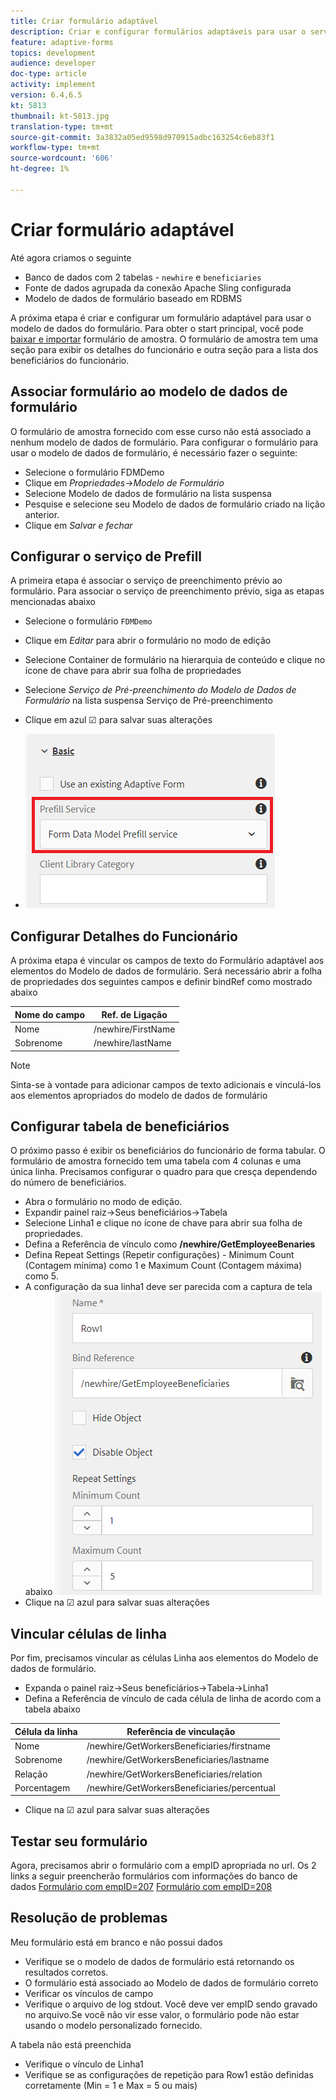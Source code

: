 ```yaml
---
title: Criar formulário adaptável
description: Criar e configurar formulários adaptáveis para usar o serviço de preenchimento prévio do modelo de dados de formulário
feature: adaptive-forms
topics: development
audience: developer
doc-type: article
activity: implement
version: 6.4,6.5
kt: 5813
thumbnail: kt-5813.jpg
translation-type: tm+mt
source-git-commit: 3a3832a05ed9598d970915adbc163254c6eb83f1
workflow-type: tm+mt
source-wordcount: '606'
ht-degree: 1%

---
```



# Criar formulário adaptável

Até agora criamos o seguinte

* Banco de dados com 2 tabelas - `newhire` e `beneficiaries`
* Fonte de dados agrupada da conexão Apache Sling configurada
* Modelo de dados de formulário baseado em RDBMS

A próxima etapa é criar e configurar um formulário adaptável para usar o modelo de dados do formulário.  Para obter o start principal, você pode [baixar e importar](assets/fdm-demo-af.zip) formulário de amostra. O formulário de amostra tem uma seção para exibir os detalhes do funcionário e outra seção para a lista dos beneficiários do funcionário.

## Associar formulário ao modelo de dados de formulário

O formulário de amostra fornecido com esse curso não está associado a nenhum modelo de dados de formulário. Para configurar o formulário para usar o modelo de dados de formulário, é necessário fazer o seguinte:

* Selecione o formulário FDMDemo
* Clique em _Propriedades_->_Modelo de Formulário_
* Selecione Modelo de dados de formulário na lista suspensa
* Pesquise e selecione seu Modelo de dados de formulário criado na lição anterior.
* Clique em _Salvar e fechar_

## Configurar o serviço de Prefill

A primeira etapa é associar o serviço de preenchimento prévio ao formulário. Para associar o serviço de preenchimento prévio, siga as etapas mencionadas abaixo

* Selecione o formulário `FDMDemo`
* Clique em _Editar_ para abrir o formulário no modo de edição
* Selecione Container de formulário na hierarquia de conteúdo e clique no ícone de chave para abrir sua folha de propriedades
* Selecione _Serviço de Pré-preenchimento do Modelo de Dados de Formulário_ na lista suspensa Serviço de Pré-preenchimento
* Clique em azul ☑ para salvar suas alterações

* ![serviço de preenchimento prévio](assets/fdm-prefill.png)

## Configurar Detalhes do Funcionário

A próxima etapa é vincular os campos de texto do Formulário adaptável aos elementos do Modelo de dados de formulário. Será necessário abrir a folha de propriedades dos seguintes campos e definir bindRef como mostrado abaixo


| Nome do campo | Ref. de Ligação |
|------------|--------------------|
| Nome | /newhire/FirstName |
| Sobrenome | /newhire/lastName |

>[!NOTE]
>
>Sinta-se à vontade para adicionar campos de texto adicionais e vinculá-los aos elementos apropriados do modelo de dados de formulário

## Configurar tabela de beneficiários

O próximo passo é exibir os beneficiários do funcionário de forma tabular. O formulário de amostra fornecido tem uma tabela com 4 colunas e uma única linha. Precisamos configurar o quadro para que cresça dependendo do número de beneficiários.

* Abra o formulário no modo de edição.
* Expandir painel raiz->Seus beneficiários->Tabela
* Selecione Linha1 e clique no ícone de chave para abrir sua folha de propriedades.
* Defina a Referência de vínculo como **/newhire/GetEmployeeBenaries**
* Defina Repeat Settings (Repetir configurações) - Minimum Count (Contagem mínima) como 1 e Maximum Count (Contagem máxima) como 5.
* A configuração da sua linha1 deve ser parecida com a captura de tela abaixo
   ![configuração de linha](assets/configure-row.PNG)
* Clique na ☑ azul para salvar suas alterações

## Vincular células de linha

Por fim, precisamos vincular as células Linha aos elementos do Modelo de dados de formulário.

* Expanda o painel raiz->Seus beneficiários->Tabela->Linha1
* Defina a Referência de vínculo de cada célula de linha de acordo com a tabela abaixo

| Célula da linha | Referência de vinculação |
|------------|----------------------------------------------|
| Nome | /newhire/GetWorkersBeneficiaries/firstname |
| Sobrenome | /newhire/GetWorkersBeneficiaries/lastname |
| Relação | /newhire/GetWorkersBeneficiaries/relation |
| Porcentagem | /newhire/GetWorkersBeneficiaries/percentual |

* Clique na ☑ azul para salvar suas alterações

## Testar seu formulário

Agora, precisamos abrir o formulário com a empID apropriada no url. Os 2 links a seguir preencherão formulários com informações do banco de dados
[Formulário com empID=207](http://localhost:4502/content/dam/formsanddocuments/fdmdemo/jcr:content?wcmmode=disabled&amp;empID=207)
[Formulário com empID=208](http://localhost:4502/content/dam/formsanddocuments/fdmdemo/jcr:content?wcmmode=disabled&amp;empID=208)

## Resolução de problemas

Meu formulário está em branco e não possui dados

* Verifique se o modelo de dados de formulário está retornando os resultados corretos.
* O formulário está associado ao Modelo de dados de formulário correto
* Verificar os vínculos de campo
* Verifique o arquivo de log stdout. Você deve ver empID sendo gravado no arquivo.Se você não vir esse valor, o formulário pode não estar usando o modelo personalizado fornecido.

A tabela não está preenchida

* Verifique o vínculo de Linha1
* Verifique se as configurações de repetição para Row1 estão definidas corretamente (Min = 1 e Max = 5 ou mais)

